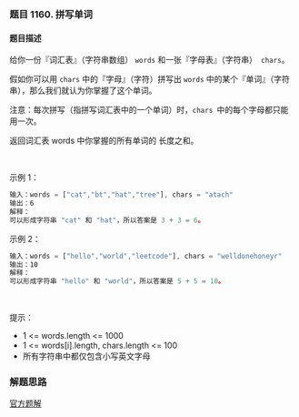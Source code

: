 ### 题目 1160. 拼写单词
#### 题目描述
给你一份『词汇表』（字符串数组） `words` 和一张『字母表』（字符串）` chars`。

假如你可以用 `chars` 中的『字母』（字符）拼写出 `words` 中的某个『单词』（字符串），那么我们就认为你掌握了这个单词。

注意：每次拼写（指拼写词汇表中的一个单词）时，`chars `中的每个字母都只能用一次。

返回词汇表 words 中你掌握的所有单词的 长度之和。

 

示例 1：

```js
输入：words = ["cat","bt","hat","tree"], chars = "atach"
输出：6
解释： 
可以形成字符串 "cat" 和 "hat"，所以答案是 3 + 3 = 6。
```
示例 2：

```js
输入：words = ["hello","world","leetcode"], chars = "welldonehoneyr"
输出：10
解释：
可以形成字符串 "hello" 和 "world"，所以答案是 5 + 5 = 10。
```
 

提示：

- 1 <= words.length <= 1000
- 1 <= words[i].length, chars.length <= 100
- 所有字符串中都仅包含小写英文字母

### 解题思路
[官方题解](https://leetcode-cn.com/problems/find-words-that-can-be-formed-by-characters/solution/pin-xie-dan-ci-by-leetcode-solution/)